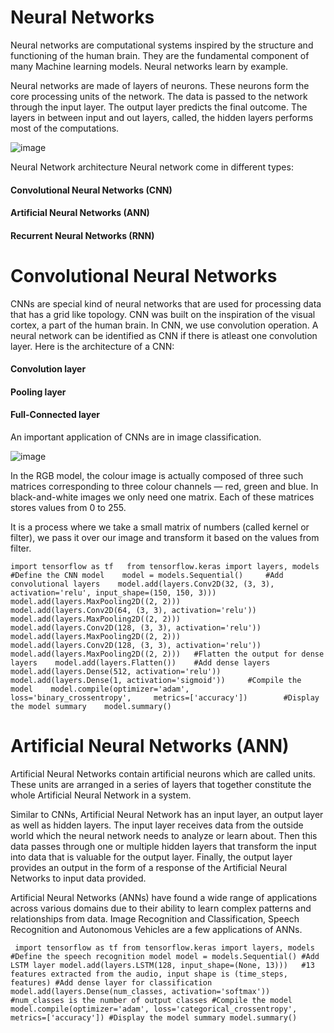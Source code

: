 # Neural Networks
Neural networks are computational systems inspired by the structure and functioning of the human brain. They are the fundamental component of many Machine learning models. Neural networks learn by example.

Neural networks are made of layers of neurons. These neurons form the core processing units of the network. The data is passed to the network through the input layer. The output layer predicts the final outcome. The layers in between input and out layers, called, the hidden layers performs most of the computations.

![image](https://github.com/vvvvvvss/Neural-networks/assets/148562671/4589325c-52f1-415f-af9f-46d98bb3f5f6)

Neural Network architecture
Neural network come in different types:

#### Convolutional Neural Networks (CNN)   
#### Artificial Neural Networks (ANN)    
#### Recurrent Neural Networks (RNN)   

# Convolutional Neural Networks
CNNs are special kind of neural networks that are used for processing data that has a grid like topology. CNN was built on the inspiration of the visual cortex, a part of the human brain. In CNN, we use convolution operation. A neural network can be identified as CNN if there is atleast one convolution layer. Here is the architecture of a CNN:

#### Convolution layer  
#### Pooling layer   
#### Full-Connected layer   
An important application of CNNs are in image classification.

![image](https://github.com/vvvvvvss/Neural-networks/assets/148562671/d86b5a83-5970-4106-a7f2-5711195d7517)    

In the RGB model, the colour image is actually composed of three such matrices corresponding to three colour channels — red, green and blue. In black-and-white images we only need one matrix. Each of these matrices stores values from 0 to 255.

It is a process where we take a small matrix of numbers (called kernel or filter), we pass it over our image and transform it based on the values from filter.

`import tensorflow as tf  
from tensorflow.keras import layers, models  
 #Define the CNN model   
model = models.Sequential()    
#Add convolutional layers   
model.add(layers.Conv2D(32, (3, 3), activation='relu', input_shape=(150, 150, 3)))   
model.add(layers.MaxPooling2D((2, 2)))     
model.add(layers.Conv2D(64, (3, 3), activation='relu'))   
model.add(layers.MaxPooling2D((2, 2)))    
model.add(layers.Conv2D(128, (3, 3), activation='relu'))  
model.add(layers.MaxPooling2D((2, 2)))    
model.add(layers.Conv2D(128, (3, 3), activation='relu'))  
model.add(layers.MaxPooling2D((2, 2)))  
#Flatten the output for dense layers   
model.add(layers.Flatten())   
#Add dense layers   
model.add(layers.Dense(512, activation='relu'))    
model.add(layers.Dense(1, activation='sigmoid'))    
#Compile the model   
model.compile(optimizer='adam',    
              loss='binary_crossentropy',    
              metrics=['accuracy'])       
#Display the model summary   
model.summary()`   
# Artificial Neural Networks (ANN)   
Artificial Neural Networks contain artificial neurons which are called units. These units are arranged in a series of layers that together constitute the whole Artificial Neural Network in a system.

Similar to CNNs, Artificial Neural Network has an input layer, an output layer as well as hidden layers. The input layer receives data from the outside world which the neural network needs to analyze or learn about. Then this data passes through one or multiple hidden layers that transform the input into data that is valuable for the output layer. Finally, the output layer provides an output in the form of a response of the Artificial Neural Networks to input data provided.

Artificial Neural Networks (ANNs) have found a wide range of applications across various domains due to their ability to learn complex patterns and relationships from data. Image Recognition and Classification, Speech Recognition and Autonomous Vehicles are a few applications of ANNs.

` import tensorflow as tf
from tensorflow.keras import layers, models
#Define the speech recognition model
model = models.Sequential()
#Add LSTM layer
model.add(layers.LSTM(128, input_shape=(None, 13)))  
#13 features extracted from the audio, input shape is (time_steps, features)
#Add dense layer for classification
model.add(layers.Dense(num_classes, activation='softmax'))  
#num_classes is the number of output classes
#Compile the model
model.compile(optimizer='adam',
              loss='categorical_crossentropy',
              metrics=['accuracy'])
#Display the model summary
model.summary()`
